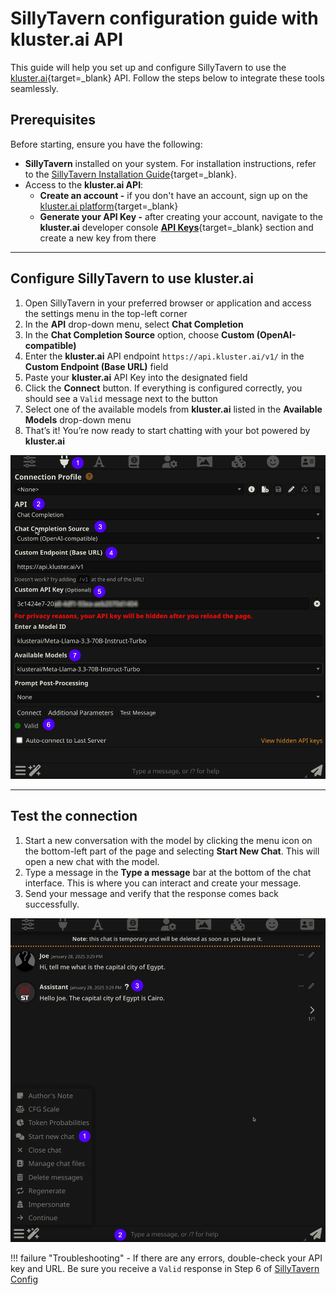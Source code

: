 # SillyTavern configuration guide with kluster.ai API

This guide will help you set up and configure SillyTavern to use the [kluster.ai](https://www.kluster.ai/){target=\_blank} API. Follow the steps below to integrate these tools seamlessly.

## Prerequisites

Before starting, ensure you have the following:

- **SillyTavern** installed on your system. For installation instructions, refer to the [SillyTavern Installation Guide](https://docs.sillytavern.app/installation/){target=\_blank}.
- Access to the **kluster.ai API**:
    - **Create an account -** if you don't have an account, sign up on the [kluster.ai platform](https://platform.kluster.ai/signup){target=\_blank}
    - **Generate your API Key -** after creating your account, navigate to the **kluster.ai** developer console [**API Keys**](https://platform.kluster.ai/apikeys){target=\_blank} section and create a new key from there

---

## Configure SillyTavern to use kluster.ai

1. Open SillyTavern in your preferred browser or application and access the settings menu in the top-left corner
2. In the **API** drop-down menu, select **Chat Completion**
3. In the **Chat Completion Source** option, choose **Custom (OpenAI-compatible)**
4. Enter the **kluster.ai** API endpoint `https://api.kluster.ai/v1/` in the **Custom Endpoint (Base URL)** field
5. Paste your **kluster.ai** API Key into the designated field
6. Click the **Connect** button. If everything is configured correctly, you should see a `Valid` message next to the button
7. Select one of the available models from **kluster.ai** listed in the **Available Models** drop-down menu
8. That’s it! You’re now ready to start chatting with your bot powered by **kluster.ai**

![SillyTavern Config Guide](/images/get-started/integrations/sillytavern-guide/sillytavern.webp)

---

## Test the connection

1. Start a new conversation with the model by clicking the menu icon on the bottom-left part of the page and selecting **Start New Chat**. This will open a new chat with the model.
2. Type a message in the **Type a message** bar at the bottom of the chat interface. This is where you can interact and create your message.
3. Send your message and verify that the response comes back successfully.

![SillyTavern chat example](/images/get-started/integrations/sillytavern-guide/chat-example.webp)

!!! failure "Troubleshooting"
    - If there are any errors, double-check your API key and URL. Be sure you receive a `Valid` response in Step 6 of [SillyTavern Config](#configure-sillytavern-to-use-klusterai)